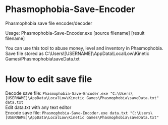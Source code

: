 # Phasmophobia-Save-Encoder
Phasmophobia save file encoder/decoder

Usage: Phasmophobia-Save-Encoder.exe \[source filename\] \[result filename\]

You can use this tool to abuse money, level and inventory in Phasmophobia.
Save file stored as C:\Users\\[USERNAME\]\AppData\LocalLow\Kinetic Games\Phasmophobia\saveData.txt

# How to edit save file
Decode save file: ```Phasmophobia-Save-Encoder.exe "C:\Users\[USERNAME]\AppData\LocalLow\Kinetic Games\Phasmophobia\saveData.txt" data.txt``` <br/>
Edit data.txt with any text editor <br/>
Encode save file: ```Phasmophobia-Save-Encoder.exe data.txt "C:\Users\[USERNAME]\AppData\LocalLow\Kinetic Games\Phasmophobia\saveData.txt"``` <br/>
